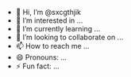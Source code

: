 - 👋 Hi, I’m @sxcgthjik
- 👀 I’m interested in ...
- 🌱 I’m currently learning ...
- 💞️ I’m looking to collaborate on ...
- 📫 How to reach me ...
- 😄 Pronouns: ...
- ⚡ Fun fact: ...

<!---
sxcgthjik/sxcgthjik is a ✨ special ✨ repository because its `README.md` (this file) appears on your GitHub profile.
You can click the Preview link to take a look at your changes.
--->
